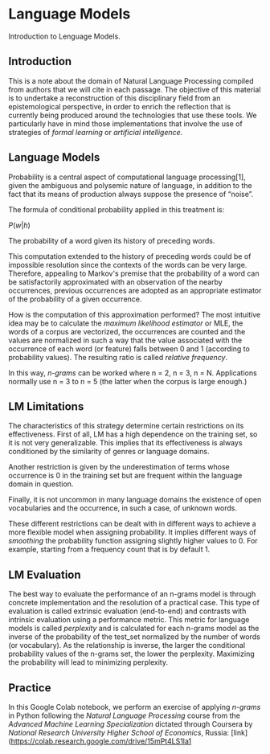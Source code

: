 # Language Models


Introduction to Lenguage Models.

<!--more-->

## Introduction

This is a note about the domain of Natural Language Processing compiled from authors that we will cite in each passage. The objective of this material is to undertake a reconstruction of this disciplinary field from an epistemological perspective, in order to enrich the reflection that is currently being produced around the technologies that use these tools. We particularly have in mind those implementations that involve the use of strategies of *formal learning* or *artificial intelligence*.

## Language Models 

Probability is a central aspect of computational language processing[1], given the ambiguous and polysemic nature of language, in addition to the fact that its means of production always suppose the presence of “noise”.

The formula of conditional probability applied in this treatment is:

*P*(*w*|*h*)

The probability of a word given its history of preceding words.

This computation extended to the history of preceding words could be of impossible resolution since the contexts of the words can be very large. Therefore, appealing to Markov's premise that the probability of a word can be satisfactorily approximated with an observation of the nearby occurrences, previous occurrences are adopted as an appropriate estimator of the probability of a given occurrence.

How is the computation of this approximation performed? The most intuitive idea may be to calculate the *maximum likelihood estimator* or MLE, the words of a corpus are vectorized, the occurrences are counted and the values are normalized in such a way that the value associated with the occurrence of each word (or feature) falls between 0 and 1 (according to probability values). The resulting ratio is called *relative frequency*.

In this way, *n-grams* can be worked where n = 2, n = 3, n = N. Applications normally use n = 3 to n = 5 (the latter when the corpus is large enough.)

## LM Limitations

The characteristics of this strategy determine certain restrictions on its effectiveness. First of all, LM has a high dependence on the training set, so it is not very generalizable. This implies that its effectiveness is always conditioned by the similarity of genres or language domains.

Another restriction is given by the underestimation of terms whose occurrence is 0 in the training set but are frequent within the language domain in question.

Finally, it is not uncommon in many language domains the existence of open vocabularies and the occurrence, in such a case, of unknown words.

These different restrictions can be dealt with in different ways to achieve a more flexible model when assigning probability. It implies different ways of *smoothing* the probability function assigning slightly higher values to 0. For example, starting from a frequency count that is by default 1.

## LM Evaluation

The best way to evaluate the performance of an n-grams model is through concrete implementation and the resolution of a practical case. This type of evaluation is called extrinsic evaluation (end-to-end) and contrasts with intrinsic evaluation using a performance metric. This metric for language models is called *perplexity* and is calculated for each n-grams model as the inverse of the probability of the test_set normalized by the number of words (or vocabulary). As the relationship is inverse, the larger the conditional probability values of the n-grams set, the lower the perplexity. Maximizing the probability will lead to minimizing perplexity.

## Practice

In this Google Colab notebook, we perform an exercise of applying *n-grams* in Python following the *Natural Language Processing* course from the *Advanced Machine Learning Specialization* dictated through Coursera by *National Research University Higher School of Economics*, Russia:
[link](https://colab.research.google.com/drive/15mPt4LS1la1
